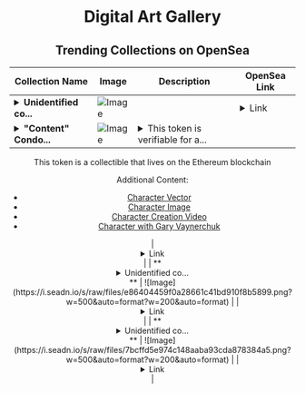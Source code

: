 <div align="center">

# Digital Art Gallery

## Trending Collections on OpenSea

| Collection Name                       | Image                                                                                     | Description                       | OpenSea Link                                                                                          |
|---------------------------------------|-------------------------------------------------------------------------------------------|-----------------------------------|--------------------------------------------------------------------------------------------------------|
| **<details><summary>Unidentified co...</summary>Unidentified contract 4763919e-31af-43a4-b48a-bf31fe1e8639</details>** | ![Image](https://i.seadn.io/s/raw/files/e86404459f0a28661c41bd910f8b5899.png?w=500&auto=format?w=200&auto=format) |  | <details><summary>Link</summary>[Unidentified contract 4763919e-31af-43a4-b48a-bf31fe1e8639](https://opensea.io/collection/unidentified-contract-4763919e-31af-43a4-b48a-bf31)</details> |
| **<details><summary>"Content" Condo...</summary>"Content" Condor</details>** | ![Image](https://i.seadn.io/s/raw/files/b741935e8b1d3fd64bb7464f95eb780f.jpg?w=500&auto=format?w=200&auto=format) | <details><summary>This token is verifiable for a...</summary>This token is verifiable for admission to VeeCon 2023, 2024

This token is a collectible that lives on the Ethereum blockchain

Additional Content:

- [Character Vector](https://cdn.veefriends.com/f6pXbdBrDkgJjmSV-_XTrDCsS97-QXp2H6Yu0fLSCB0/3164.svg)
- [Character Image](https://cdn.veefriends.com/f6pXbdBrDkgJjmSV-_XTrDCsS97-QXp2H6Yu0fLSCB0/4003.png) 
- [Character Creation Video](https://cdn.veefriends.com/f6pXbdBrDkgJjmSV-_XTrDCsS97-QXp2H6Yu0fLSCB0/849.mp4)
- [Character with Gary Vaynerchuk](https://cdn.veefriends.com/f6pXbdBrDkgJjmSV-_XTrDCsS97-QXp2H6Yu0fLSCB0/833.jpg) 
</details> | <details><summary>Link</summary>["Content" Condor](https://opensea.io/collection/content-condor-17529)</details> |
| **<details><summary>Unidentified co...</summary>Unidentified contract e3f5f739-5841-4ffb-b286-3df6f58ed22d</details>** | ![Image](https://i.seadn.io/s/raw/files/e86404459f0a28661c41bd910f8b5899.png?w=500&auto=format?w=200&auto=format) |  | <details><summary>Link</summary>[Unidentified contract e3f5f739-5841-4ffb-b286-3df6f58ed22d](https://opensea.io/collection/unidentified-contract-e3f5f739-5841-4ffb-b286-3df6)</details> |
| **<details><summary>Unidentified co...</summary>Unidentified contract ac36d4f5-5a7f-4d90-afc8-50bd5fa8d35b</details>** | ![Image](https://i.seadn.io/s/raw/files/7bcffd5e974c148aaba93cda878384a5.png?w=500&auto=format?w=200&auto=format) |  | <details><summary>Link</summary>[Unidentified contract ac36d4f5-5a7f-4d90-afc8-50bd5fa8d35b](https://opensea.io/collection/unidentified-contract-ac36d4f5-5a7f-4d90-afc8-50bd)</details> |

</div>